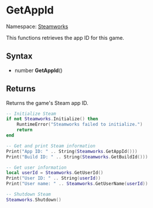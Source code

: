 # GetAppId

Namespace: [Steamworks](Steamworks.md)

This functions retrieves the app ID for this game.

## Syntax

- number **GetAppId**()

## Returns

Returns the game's Steam app ID.

```lua
-- Initialize Steam
if not Steamworks.Initialize() then
    RuntimeError("Steamworks failed to initialize.")
    return
end

-- Get and print Steam information
Print("App ID: " .. String(Steamworks.GetAppId()))
Print("Build ID: " .. String(Steamworks.GetBuildId()))

-- Get user information
local userId = Steamworks.GetUserId()
Print("User ID: " .. String(userId))
Print("User name: " .. Steamworks.GetUserName(userId))

-- Shutdown Steam
Steamworks.Shutdown()
```

